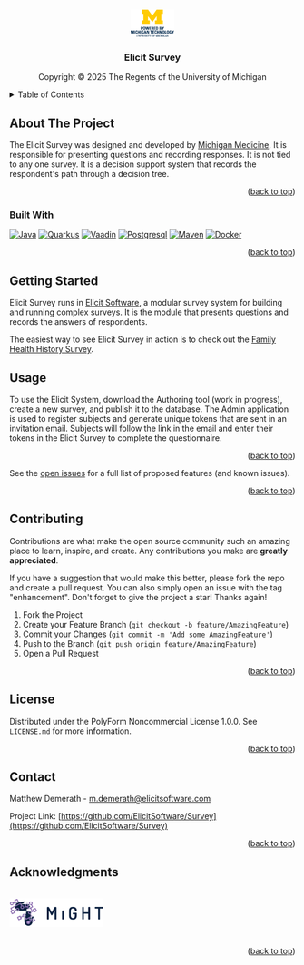 <a id="readme-top"></a>

<!-- PROJECT SHIELDS -->
<!--
*** I'm using markdown "reference style" links for readability.
*** Reference links are enclosed in brackets [ ] instead of parentheses ( ).
*** See the bottom of this document for the declaration of the reference variables
*** for contributors-url, forks-url, etc. This is an optional, concise syntax you may use.
*** https://www.markdownguide.org/basic-syntax/#reference-style-links
-->
<!-- [![Contributors][contributors-shield]][contributors-url]
[![Forks][forks-shield]][forks-url]
[![Stargazers][stars-shield]][stars-url]
[![Issues][issues-shield]][issues-url]
[![project_license][license-shield]][https://polyformproject.org/licenses/noncommercial/1.0.0]
[![LinkedIn][linkedin-shield]][linkedin-url] -->

<!-- Powered by Michigan -->
<br />
<div align="center">
  <a href="https://github.com/elicitsoftware/elicit">
    <img src="images/stacked.png" alt="Logo" width="15%" >
  </a>
<h3 align="center">Elicit Survey</h3>
  <p>Copyright © 2025 The Regents of the University of Michigan</p>
</div>
<!-- TABLE OF CONTENTS -->
<details>
  <summary>Table of Contents</summary>
  <ol>
    <li><a href="#built-with">Built With</a></li></li>
    <li><a href="#getting-started">Getting Started</a></li>
    <li><a href="#usage">Usage</a></li>
    <!-- <li><a href="#roadmap">Roadmap</a></li> -->
    <li><a href="#contributing">Contributing</a></li>
    <li><a href="#license">License</a></li>
    <li><a href="#contact">Contact</a></li>
    <li><a href="#acknowledgments">Acknowledgments</a></li>
  </ol>
</details>

<!-- ABOUT THE PROJECT -->
## About The Project
  <p align="left">
    The Elicit Survey was designed and developed by <a href="https://www.michiganmedicine.org/">Michigan Medicine</a>. It is responsible for presenting questions and recording responses. It is not tied to any one survey. It is a decision support system that records the respondent's path through a decision tree.
  </p>

<!-- [![Product Name Screen Shot][product-screenshot]](https://example.com)

Here's a blank template to get started. To avoid retyping too much info, do a search and replace with your text editor for the following: `github_username`, `repo_name`, `twitter_handle`, `linkedin_username`, `email_client`, `email`, `project_title`, `project_description`, `project_license`
 -->

<p align="right">(<a href="#readme-top">back to top</a>)</p>

### Built With

[![Java][Java]][Java-url]
[![Quarkus][Quarkus.io]][Quarkus-url]
[![Vaadin][Vaadin.com]][Vaadin-url]
[![Postgresql][Postgresql.com]][Postgresql-url]
[![Maven][Maven.org]][Maven-url]
[![Docker][Docker.com]][Docker-url]

<p align="right">(<a href="#readme-top">back to top</a>)</p>

<!-- GETTING STARTED -->
## Getting Started
Elicit Survey runs in <a href=https://github.com/ElicitSoftware/>Elicit Software</a>, a modular survey system for building and running complex surveys. It is the module that presents questions and records the answers of respondents.

The easiest way to see Elicit Survey in action is to check out the <a href=https://github.com/ElicitSoftware/FHHS/>Family Health History Survey</a>.

<!-- USAGE EXAMPLES -->
## Usage
To use the Elicit System, download the Authoring tool (work in progress), create a new survey, and publish it to the database. The Admin application is used to register subjects and generate unique tokens that are sent in an invitation email. Subjects will follow the link in the email and enter their tokens in the Elicit Survey to complete the questionnaire.

<p align="right">(<a href="#readme-top">back to top</a>)</p>



<!-- ROADMAP
## Roadmap

- [ ] Feature 1
- [ ] Feature 2
- [ ] Feature 3
    - [ ] Nested Feature
 -->

See the [open issues](https://github.com/ElicitSoftware/Survey/issues) for a full list of proposed features (and known issues).

<p align="right">(<a href="#readme-top">back to top</a>)</p>

<!-- CONTRIBUTING -->
## Contributing

Contributions are what make the open source community such an amazing place to learn, inspire, and create. Any contributions you make are **greatly appreciated**.

If you have a suggestion that would make this better, please fork the repo and create a pull request. You can also simply open an issue with the tag "enhancement".
Don't forget to give the project a star! Thanks again!

1. Fork the Project
2. Create your Feature Branch (`git checkout -b feature/AmazingFeature`)
3. Commit your Changes (`git commit -m 'Add some AmazingFeature'`)
4. Push to the Branch (`git push origin feature/AmazingFeature`)
5. Open a Pull Request

<p align="right">(<a href="#readme-top">back to top</a>)</p>

<!-- ### Top contributors:

<a href="https://github.com/ElicitSoftware/Survey/graphs/contributors">
  <img src="https://contrib.rocks/image?repo=ElicitSoftware/Survey" alt="contrib.rocks image" />
</a> -->

<!-- LICENSE -->
## License

Distributed under the PolyForm Noncommercial License 1.0.0. See `LICENSE.md` for more information.

<p align="right">(<a href="#readme-top">back to top</a>)</p>

<!-- ## Journal Articles

<p>Stoffel, E. M. and J. M. Carethers (2020). <a href="https://www-annualreviews-org.proxy.lib.umich.edu/doi/10.1146/annurev-med-052318-101009?url_ver=Z39.88-2003&amp;rfr_id=ori%3Arid%3Acrossref.org&amp;rfr_dat=cr_pub++0pubmed">&#8220;Current Approaches to Germline Cancer Genetic Testing.&#8221;</a> Annu Rev Med <b>71</b>: 85-102.</p> -->

<!-- CONTACT -->
## Contact

Matthew Demerath - m.demerath@elicitsoftware.com

Project Link: [https://github.com/ElicitSoftware/Survey](https://github.com/ElicitSoftware/Survey)

<p align="right">(<a href="#readme-top">back to top</a>)</p>


<!-- ACKNOWLEDGMENTS -->
## Acknowledgments

<!-- <a href="https://www.michiganmedicine.org"><img src="images/Rogel-Cancer_Logo-Horizontal-CMYK.png" height="30"></a><br/> -->
<br/>
<a href="https://info.mightstudy.org"><img src="images/MiGHT-shortlogo.png" height="50"></a><br/>
<br/>

<p align="right">(<a href="#readme-top">back to top</a>)</p>



<!-- MARKDOWN LINKS & IMAGES -->
<!-- https://www.markdownguide.org/basic-syntax/#reference-style-links -->
[contributors-shield]: https://img.shields.io/github/contributors/ElicitSoftware/Survey.svg?style=for-the-badge
[contributors-url]: https://github.com/ElicitSoftware/Survey/graphs/contributors
[forks-shield]: https://img.shields.io/github/forks/ElicitSoftware/Survey.svg?style=for-the-badge
[forks-url]: https://github.com/ElicitSoftware/Survey/network/members
[stars-shield]: https://img.shields.io/github/stars/ElicitSoftware/Survey.svg?style=for-the-badge
[stars-url]: https://github.com/ElicitSoftware/Survey/stargazers
[issues-shield]: https://img.shields.io/github/issues/ElicitSoftware/Survey.svg?style=for-the-badge
[issues-url]: https://github.com/ElicitSoftware/Survey/issues
[license-shield]: https://img.shields.io/github/license/ElicitSoftware/Survey.svg?style=for-the-badge
[license-url]: https://github.com/ElicitSoftware/Survey/blob/master/LICENSE.txt
[linkedin-shield]: https://img.shields.io/badge/-LinkedIn-black.svg?style=for-the-badge&logo=linkedin&colorB=555
[linkedin-url]: https://linkedin.com/in/linkedin_username
[product-screenshot]: images/screenshot.png
[Quarkus.io]: https://img.shields.io/badge/quarkus-000000?style=for-the-badge&logo=quarkus&logoColor=white
[Quarkus-url]: https://quarkus.io/
[Vaadin.com]: https://img.shields.io/badge/Vaadin-20232A?style=for-the-badge&logo=vaadin&logoColor=61DAFB
[Vaadin-url]: https://vaadin.com/
[Postgresql.com]: https://img.shields.io/badge/postgresql-white?style=for-the-badge&logo=postgresql&logoColor=blue
[Postgresql-url]: https://postgresql.org/
[Docker.com]: https://img.shields.io/badge/docker-257bd6?style=for-the-badge&logo=docker&logoColor=white
[Docker-url]: https://docker.com
[Java]: https://img.shields.io/badge/Java-3a75b0?style=for-the-badge&logo=openjdk&logoColor=white
[Java-url]: https://dev.java/
[Maven.org]:https://img.shields.io/badge/MAVEN-000000?style=for-the-badge&logo=apachemaven&logoColor=blue
[Maven-url]: https://maven.apache.org/
